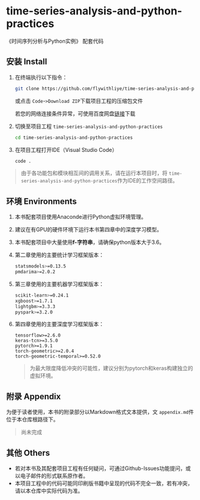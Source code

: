 # time-series-analysis-and-python-practices

《时间序列分析与Python实例》 配套代码

## 安装 Install

1. 在终端执行以下指令：

   ```bash
   git clone https://github.com/flywithliye/time-series-analysis-and-python-practices.git
   ```

   或点击 `Code`-`>Download ZIP`下载项目工程的压缩包文件

   若您的网络连接条件异常，可使用百度网盘[链接](https://www.baidu.com)下载
2. 切换至项目工程 `time-series-analysis-and-python-practices`

   ```bash
   cd time-series-analysis-and-python-practices
   ```
3. 在项目工程打开IDE（Visual Studio Code）

   ```bash
   code .
   ```

> 由于各功能包和模块相互间的调用关系，请在运行本项目时，将 `time-series-analysis-and-python-practices`作为IDE的工作空间路径。

## 环境 Environments

1. 本书配套项目使用Anaconde进行Python虚拟环境管理。
2. 建议在有GPU的硬件环境下运行本书第四章中的深度学习模型。
3. 本书配套项目中大量使用**f-字符串**，请确保python版本大于3.6。
4. 第二章使用的主要统计学习框架版本：

   ```bash
   statsmodels>=0.13.5
   pmdarima>=2.0.2
   ```
5. 第三章使用的主要机器学习框架版本：

   ```bash
   scikit-learn>=0.24.1
   xgboost>=1.7.1
   lightgbm>=3.3.3
   pyspark>=3.2.0
   ```
6. 第四章使用的主要深度学习框架版本：

   ```
   tensorflow>=2.6.0
   keras-tcn>=3.5.0
   pytorch>=1.9.1
   torch-geometric>=2.0.4
   torch-geometric-temporal>=0.52.0
   ```

   > 为最大限度降低冲突的可能性，建议分别为pytorch和keras构建独立的虚拟环境。
   >

## 附录 Appendix

为便于读者使用，本书的附录部分以Markdown格式文本提供，文 `appendix.md`件位于本仓库根路径下。

> 尚未完成

## 其他 Others

- 若对本书及其配套项目工程有任何疑问，可通过Github-Issues功能提问，或以电子邮件的形式联系原作者。
- 本项目工程中的代码可能同印刷版书籍中呈现的代码不完全一致，若有冲突，请以本仓库中实际代码为准。

